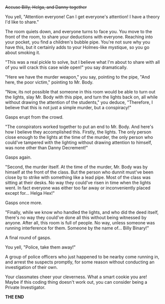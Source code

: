 ~~Accuse Billy, Helga, and Danny together~~

You yell, "Attention everyone! Can I get everyone's attention! I have a theory I'd like to share."

The room quiets down, and everyone turns to face you. You move to the front of the room, to share your deductions with everyone. Reaching into your pocket, you find a children's bubble pipe. You're not sure why you have this, but it certainly adds to your Holmes-like mystique, so you go about smoking it.

"This was a real pickle to solve, but I believe what I'm about to share with all of you will crack this case wide open!" you say dramatically.

"Here we have the murder weapon," you say, pointing to the pipe, "And here, the poor victim," pointing to Mr. Body.

"Now, its not possible that someone in this room would be able to turn out the lights, slay Mr. Body with this pipe, and turn the lights back on, all while without drawing the attention of the students," you deduce, "Therefore, I believe that this is not just a simple murder, but a conspiracy!"

Gasps erupt from the crowd.

"The conspirators worked together to put an end to Mr. Body. And here's how I believe they accomplished this. Firstly, the lights. The only person close enough to the lights at the time of the murder, the only person who could've tampered with the lighting without drawing attention to himself, was none other than Danny Decrement!"

Gasps again.

"Second, the murder itself. At the time of the murder, Mr. Body was by himself at the front of the class. But the person who dunnit must've been close by to strike with something like a lead pipe. Most of the class was sitting at their desks. No way they could've risen in time when the lights went. In fact everyone was either too far away or inconveniently placed except for... Helga Hex!"

Gasps once more.

"Finally, while we know who handled the lights, and who did the deed itself, there's no way they could've done all this without being witnessed by anyone. After all, this room is full of people. No way, unless someone was running interference for them. Someone by the name of... Billy Binary!"

A final round of gasps.

You yell, "Police, take them away!"

A group of police officers who just happened to be nearby come running in, and arrest the suspects promptly, for some reason without conducting an investigation of their own.

Your classmates cheer your cleverness. What a smart cookie you are! Maybe if this coding thing doesn't work out, you can consider being a Private Investigator.

**THE END**
